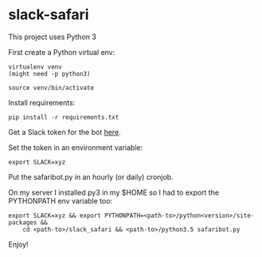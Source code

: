 # slack-safari

This project uses Python 3

First create a Python virtual env: 

	virtualenv venv
	(might need -p python3)

	source venv/bin/activate

Install requirements:
	
	pip install -r requirements.txt 

Get a Slack token for the bot [here](http://my.slack.com/apps/manage/custom-integrations).

Set the token in an environment variable:

	export SLACK=xyz 

Put the safaribot.py in an hourly (or daily) cronjob.

On my server I installed py3 in my $HOME so I had to export the PYTHONPATH env variable too:

	export SLACK=xyz && export PYTHONPATH=<path-to>/python<version>/site-packages && 
		cd <path-to>/slack_safari && <path-to>/python3.5 safaribot.py

Enjoy!
